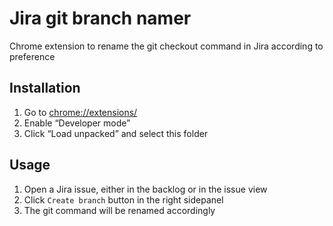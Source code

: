 # Jira git branch namer

Chrome extension to rename the git checkout command in Jira according to preference

## Installation

1. Go to <chrome://extensions/>
1. Enable “Developer mode”
1. Click “Load unpacked” and select this folder

## Usage

1. Open a Jira issue, either in the backlog or in the issue view
1. Click `Create branch` button in the right sidepanel
1. The git command will be renamed accordingly
